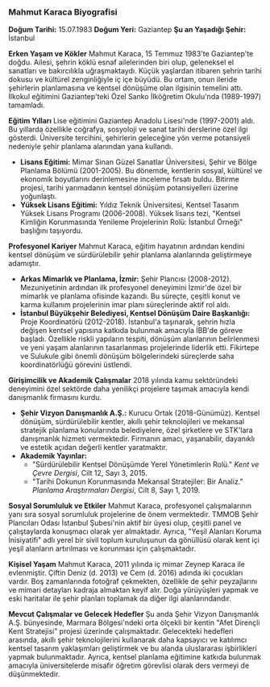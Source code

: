 ### Mahmut Karaca Biyografisi

**Doğum Tarihi:** 15.07.1983
**Doğum Yeri:** Gaziantep
**Şu an Yaşadığı Şehir:** İstanbul

**Erken Yaşam ve Kökler**
Mahmut Karaca, 15 Temmuz 1983'te Gaziantep'te doğdu. Ailesi, şehrin köklü esnaf ailelerinden biri olup, geleneksel el sanatları ve bakırcılıkla uğraşmaktaydı. Küçük yaşlardan itibaren şehrin tarihi dokusu ve kültürel zenginliğiyle iç içe büyüdü. Bu ortam, onun ileride şehirlerin planlamasına ve kentsel dönüşüme olan ilgisinin temelini attı. İlkokul eğitimini Gaziantep'teki Özel Sanko İlköğretim Okulu'nda (1989-1997) tamamladı.

**Eğitim Yılları**
Lise eğitimini Gaziantep Anadolu Lisesi'nde (1997-2001) aldı. Bu yıllarda özellikle coğrafya, sosyoloji ve sanat tarihi derslerine özel ilgi gösterdi. Üniversite tercihini, şehirlerin geleceğine yön verme potansiyeli nedeniyle şehir planlama alanından yana kullandı.

*   **Lisans Eğitimi:** Mimar Sinan Güzel Sanatlar Üniversitesi, Şehir ve Bölge Planlama Bölümü (2001-2005). Bu dönemde, kentlerin sosyal, kültürel ve ekonomik boyutlarını derinlemesine inceleme fırsatı buldu. Bitirme projesi, tarihi yarımadanın kentsel dönüşüm potansiyelleri üzerine yoğunlaştı.
*   **Yüksek Lisans Eğitimi:** Yıldız Teknik Üniversitesi, Kentsel Tasarım Yüksek Lisans Programı (2006-2008). Yüksek lisans tezi, "Kentsel Kimliğin Korunmasında Yenileme Projelerinin Rolü: İstanbul Örneği" başlığını taşıyordu.

**Profesyonel Kariyer**
Mahmut Karaca, eğitim hayatının ardından kendini kentsel dönüşüm ve sürdürülebilir şehir planlama alanlarında geliştirmeye adamıştır.

*   **Arkas Mimarlık ve Planlama, İzmir:** Şehir Plancısı (2008-2012). Mezuniyetinin ardından ilk profesyonel deneyimini İzmir'de özel bir mimarlık ve planlama ofisinde kazandı. Bu süreçte, çeşitli konut ve karma kullanım projelerinin imar planı süreçlerinde aktif rol aldı.
*   **İstanbul Büyükşehir Belediyesi, Kentsel Dönüşüm Daire Başkanlığı:** Proje Koordinatörü (2012-2018). İstanbul'a taşınarak, şehrin hızla değişen kentsel yapısına katkıda bulunmak amacıyla İBB'de göreve başladı. Özellikle riskli yapıların tespiti, dönüşüm alanlarının belirlenmesi ve yeni yaşam alanlarının tasarlanması projelerinde liderlik etti. Fikirtepe ve Sulukule gibi önemli dönüşüm bölgelerindeki süreçlerde saha koordinatörlüğü görevini üstlendi.

**Girişimcilik ve Akademik Çalışmalar**
2018 yılında kamu sektöründeki deneyimini özel sektörde daha yenilikçi projelere taşımak amacıyla kendi danışmanlık firmasını kurdu.

*   **Şehir Vizyon Danışmanlık A.Ş.:** Kurucu Ortak (2018-Günümüz). Kentsel dönüşüm, sürdürülebilir kentler, akıllı şehir teknolojileri ve mekansal stratejik planlama konularında belediyelere, özel şirketlere ve STK'lara danışmanlık hizmeti vermektedir. Firmanın amacı, yaşanabilir, dayanıklı ve estetik açıdan değerli kentler yaratmaktır.
*   **Akademik Yayınlar:**
    *   "Sürdürülebilir Kentsel Dönüşümde Yerel Yönetimlerin Rolü." *Kent ve Çevre Dergisi*, Cilt 12, Sayı 3, 2015.
    *   "Tarihi Dokunun Korunmasında Mekansal Stratejiler: Bir Analiz." *Planlama Araştırmaları Dergisi*, Cilt 8, Sayı 1, 2019.

**Sosyal Sorumluluk ve Etkiler**
Mahmut Karaca, profesyonel çalışmalarının yanı sıra sosyal sorumluluk projelerine de önem vermektedir. TMMOB Şehir Plancıları Odası İstanbul Şubesi'nin aktif bir üyesi olup, çeşitli panel ve çalıştaylarda konuşmacı olarak yer almaktadır. Ayrıca, "Yeşil Alanları Koruma İnisiyatifi" adlı yerel bir sivil toplum kuruluşunun da gönüllüsü olarak kent içi yeşil alanların artırılması ve korunması için çalışmaktadır.

**Kişisel Yaşam**
Mahmut Karaca, 2011 yılında iç mimar Zeynep Karaca ile evlenmiştir. Çiftin Deniz (d. 2013) ve Cem (d. 2016) adında iki çocukları vardır. Boş zamanlarında fotoğraf çekmekten, özellikle de şehir peyzajlarını ve mimari detayları kadraja almaktan keyif alır. Doğa yürüyüşleri yapmak ve eski haritalar ile şehir planları toplamak da diğer ilgi alanlarındandır.

**Mevcut Çalışmalar ve Gelecek Hedefler**
Şu anda Şehir Vizyon Danışmanlık A.Ş. bünyesinde, Marmara Bölgesi'ndeki orta ölçekli bir kentin "Afet Dirençli Kent Stratejisi" projesi üzerinde çalışmaktadır. Gelecekteki hedefleri arasında, akıllı şehir teknolojilerini kullanarak daha kapsayıcı ve katılımcı kentsel tasarım yaklaşımları geliştirmek ve bu alanda uluslararası işbirlikleri yapmak bulunmaktadır. Ayrıca, kentsel planlama eğitimine katkıda bulunmak amacıyla üniversitelerde misafir öğretim görevlisi olarak ders vermeyi de düşünmektedir.